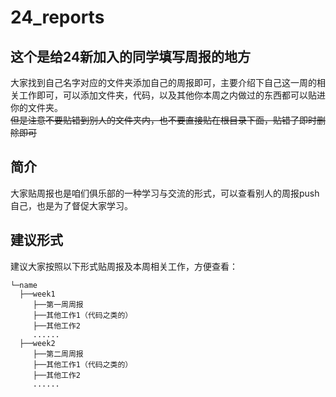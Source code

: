 # 24_reports
## 这个是给24新加入的同学填写周报的地方
大家找到自己名字对应的文件夹添加自己的周报即可，主要介绍下自己这一周的相关工作即可，可以添加文件夹，代码，以及其他你本周之内做过的东西都可以贴进你的文件夹。  
~~但是注意不要贴错到别人的文件夹内，也不要直接贴在根目录下面，贴错了即时删除即可~~
## 简介
大家贴周报也是咱们俱乐部的一种学习与交流的形式，可以查看别人的周报push自己，也是为了督促大家学习。
## 建议形式
建议大家按照以下形式贴周报及本周相关工作，方便查看： 
```
└─name  
  ├──week1  
     ├──第一周周报  
     ├──其他工作1（代码之类的）  
     ├──其他工作2  
     ......  
  ├──week2  
     ├──第二周周报  
     ├──其他工作1（代码之类的）  
     ├──其他工作2  
     ......    
```
